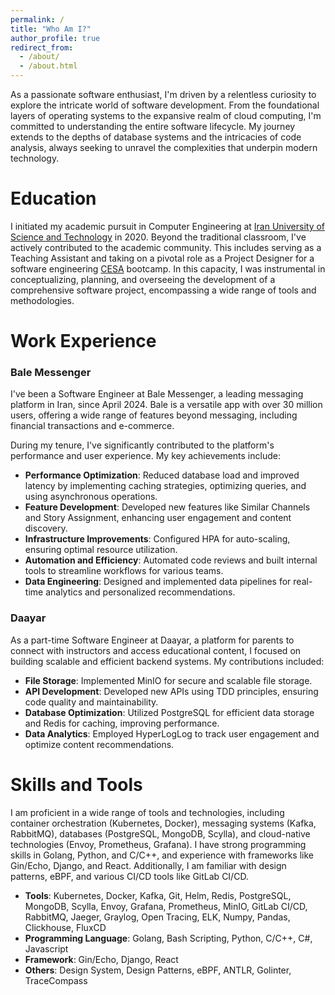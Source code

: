 ```yaml
---
permalink: /
title: "Who Am I?"
author_profile: true
redirect_from: 
  - /about/
  - /about.html
---
```


As a passionate software enthusiast, I'm driven by a relentless curiosity to explore the intricate world of software development. From the foundational layers of operating systems to the expansive realm of cloud computing, I'm committed to understanding the entire software lifecycle. My journey extends to the depths of database systems and the intricacies of code analysis, always seeking to unravel the complexities that underpin modern technology.

Education
======
I initiated my academic pursuit in Computer Engineering at [Iran University of Science and Technology](https://ce-inter.iust.ac.ir/) in 2020. Beyond the traditional classroom, I've actively contributed to the academic community. This includes serving as a Teaching Assistant and taking on a pivotal role as a Project Designer for a software engineering [CESA](https://www.linkedin.com/company/cesa-iust) bootcamp. In this capacity, I was instrumental in conceptualizing, planning, and overseeing the development of a comprehensive software project, encompassing a wide range of tools and methodologies.

Work Experience
======
### Bale Messenger
I've been a Software Engineer at Bale Messenger, a leading messaging platform in Iran, since April 2024. Bale is a versatile app with over 30 million users, offering a wide range of features beyond messaging, including financial transactions and e-commerce.

During my tenure, I've significantly contributed to the platform's performance and user experience. My key achievements include:

- **Performance Optimization**: Reduced database load and improved latency by implementing caching strategies, optimizing queries, and using asynchronous operations.
- **Feature Development**: Developed new features like Similar Channels and Story Assignment, enhancing user engagement and content discovery.
- **Infrastructure Improvements**: Configured HPA for auto-scaling, ensuring optimal resource utilization.
- **Automation and Efficiency**: Automated code reviews and built internal tools to streamline workflows for various teams.
- **Data Engineering**: Designed and implemented data pipelines for real-time analytics and personalized recommendations.

### Daayar
As a part-time Software Engineer at Daayar, a platform for parents to connect with instructors and access educational content, I focused on building scalable and efficient backend systems. My contributions included:

- **File Storage**: Implemented MinIO for secure and scalable file storage.
- **API Development**: Developed new APIs using TDD principles, ensuring code quality and maintainability.
- **Database Optimization**: Utilized PostgreSQL for efficient data storage and Redis for caching, improving performance.
- **Data Analytics**: Employed HyperLogLog to track user engagement and optimize content recommendations.

Skills and Tools
======
I am proficient in a wide range of tools and technologies, including container orchestration (Kubernetes, Docker), messaging systems (Kafka, RabbitMQ), databases (PostgreSQL, MongoDB, Scylla), and cloud-native technologies (Envoy, Prometheus, Grafana). I have strong programming skills in Golang, Python, and C/C++, and experience with frameworks like Gin/Echo, Django, and React. Additionally, I am familiar with design patterns, eBPF, and various CI/CD tools like GitLab CI/CD.

- **Tools**: Kubernetes, Docker, Kafka, Git, Helm, Redis, PostgreSQL, MongoDB, Scylla, Envoy, Grafana, Prometheus, MinIO, GitLab CI/CD, RabbitMQ, Jaeger, Graylog, Open Tracing, ELK, Numpy, Pandas, Clickhouse, FluxCD
- **Programming Language**: Golang, Bash Scripting, Python, C/C++, C#, Javascript
- **Framework**: Gin/Echo, Django, React
- **Others**: Design System, Design Patterns, eBPF, ANTLR, Golinter, TraceCompass